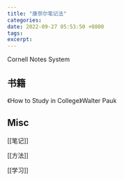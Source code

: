 ```yaml
---
title: "康奈尔笔记法"
categories: 
date: 2022-09-27 05:53:50 +0800
tags: 
excerpt: 
---
```


Cornell Notes System




## 书籍

《How to Study in College》Walter Pauk


## Misc

[[笔记]]

[[方法]]

[[学习]]

